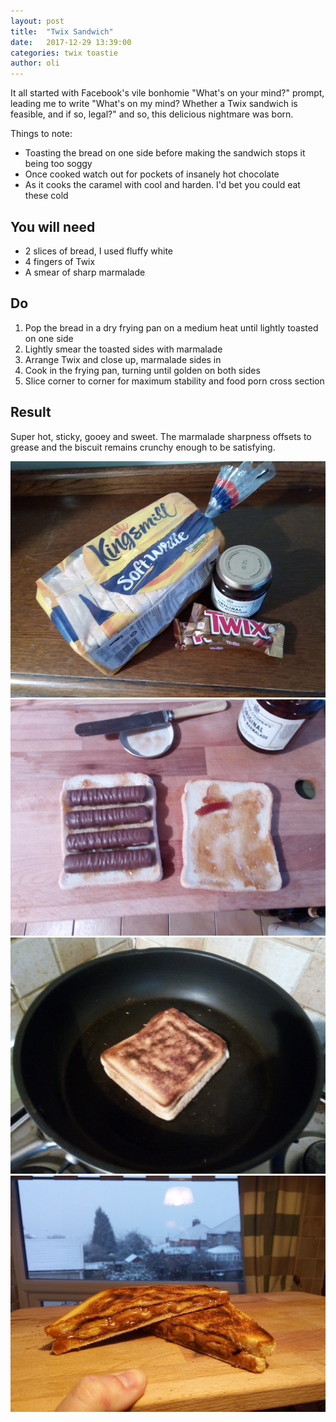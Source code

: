 ```yaml
---
layout: post
title:  "Twix Sandwich"
date:   2017-12-29 13:39:00
categories: twix toastie 
author: oli
---
```


It all started with Facebook's vile bonhomie "What's on your mind?" prompt, leading me to write "What's on my mind? Whether a Twix sandwich is feasible, and if so, legal?" and so, this delicious nightmare was born.

Things to note:

* Toasting the bread on one side before making the sandwich stops it being too soggy
* Once cooked watch out for pockets of insanely hot chocolate
* As it cooks the caramel with cool and harden.  I'd bet you could eat these cold

## You will need

* 2 slices of bread, I used fluffy white
* 4 fingers of Twix
* A smear of sharp marmalade

## Do

1. Pop the bread in a dry frying pan on a medium heat until lightly toasted on one side
2. Lightly smear the toasted sides with marmalade
3. Arrange Twix and close up, marmalade sides in
4. Cook in the frying pan, turning until golden on both sides
5. Slice corner to corner for maximum stability and food porn cross section

## Result

Super hot, sticky, gooey and sweet.  The marmalade sharpness offsets to grease and the biscuit remains crunchy enough to be satisfying.


![Ingrediants](/images/twix_sandwich/twix_sandwich_01.jpg)
![Assembly](/images/twix_sandwich/twix_sandwich_02.jpg)
![Cooking](/images/twix_sandwich/twix_sandwich_03.jpg)
![GET IN MY FACE](/images/twix_sandwich/twix_sandwich_04.jpg)


